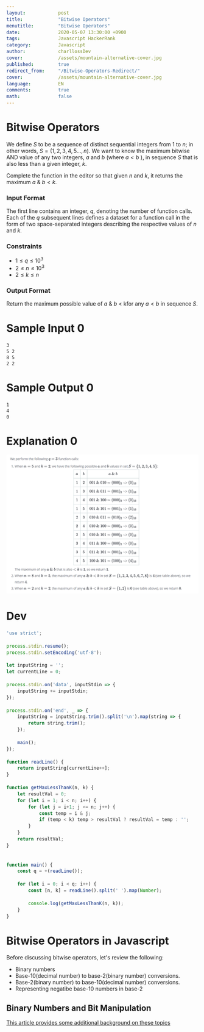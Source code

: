 ```yaml
---
layout:            post
title:             "Bitwise Operators"
menutitle:         "Bitwise Operators"
date:              2020-05-07 13:30:00 +0900
tags:              Javascript HackerRank
category:          Javascript
author:            charllossDev
cover:             /assets/mountain-alternative-cover.jpg
published:         true
redirect_from:     "/Bitwise-Operators-Redirect/"
cover:             /assets/mountain-alternative-cover.jpg
language:          EN
comments:          true
math:			   false
---
```


# Bitwise Operators

We define $S$ to be a sequence of distinct sequential integers from $1$ to $n$; in other words, $S=(1,2,3,4,5...,n)$. We want to know the maximum bitwise AND value of any two integers, $a$ and $b$ (where $a<b$ ), in sequence $S$ that is also less than a given integer, $k$.

Complete the function in the editor so that given $n$ and $k$, it returns the maximum $a$ & $b < k$.

### Input Format

The first line contains an integer, $q$, denoting the number of function calls.
Each of the $q$ subsequent lines defines a dataset for a function call in the form of two space-separated integers describing the respective values of $n$ and $k$.

### Constraints

* $1 \le q \le 10^3$
* $2 \le n \le 10^3$
* $2 \le k \le n$

### Output Format
Return the maximum possible value of $a$ & $b$ < kfor any $a<b$ in sequence $S$.

# Sample Input 0
```
3
5 2
8 5
2 2
```

# Sample Output 0
```
1
4
0
```

# Explanation 0

![](assets/2020-05-07-day-6-bitwise-operators-86ba6702.png)

# Dev
```js
'use strict';

process.stdin.resume();
process.stdin.setEncoding('utf-8');

let inputString = '';
let currentLine = 0;

process.stdin.on('data', inputStdin => {
    inputString += inputStdin;
});

process.stdin.on('end', _ => {
    inputString = inputString.trim().split('\n').map(string => {
        return string.trim();
    });

    main();    
});

function readLine() {
    return inputString[currentLine++];
}

function getMaxLessThanK(n, k) {
    let resultVal = 0;
    for (let i = 1; i < n; i++) {
        for (let j = i+1; j <= n; j++) {
            const temp = i & j;
            if (temp < k) temp > resultVal ? resultVal = temp : '';
        }
    }
    return resultVal;
}


function main() {
    const q = +(readLine());

    for (let i = 0; i < q; i++) {
        const [n, k] = readLine().split(' ').map(Number);

        console.log(getMaxLessThanK(n, k));
    }
}
```


# Bitwise Operators in Javascript
Before discussing bitwise operators, let's review the following:
* Binary numbers
* Base-10(decimal number) to base-2(binary number) conversions.
* Base-2(binary number) to base-10(decimal number) conversions.
* Representing negatibe base-10 numbers in base-2

## Binary Numbers and Bit Manipulation
[This article provides some additional background on these topics](https://www.hackerrank.com/topics/bit-manipulation)
